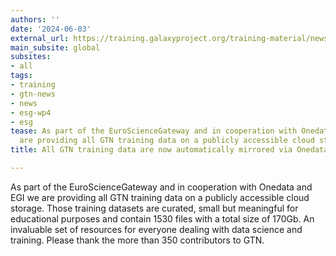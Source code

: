 ```yaml
---
authors: ''
date: '2024-06-03'
external_url: https://training.galaxyproject.org/training-material/news/2024/06/03/onedata.html
main_subsite: global
subsites:
- all
tags:
- training
- gtn-news
- news
- esg-wp4
- esg
tease: As part of the EuroScienceGateway and in cooperation with Onedata and EGI we
  are providing all GTN training data on a publicly accessible cloud storage
title: All GTN training data are now automatically mirrored via Onedata

---
```

As part of the EuroScienceGateway and in cooperation with Onedata and EGI we are providing all GTN training data on a publicly accessible cloud storage. Those training datasets are curated, small but meaningful for educational purposes and contain 1530 files with a total size of 170Gb. An invaluable set of resources for everyone dealing with data science and training. Please thank the more than 350 contributors to GTN.